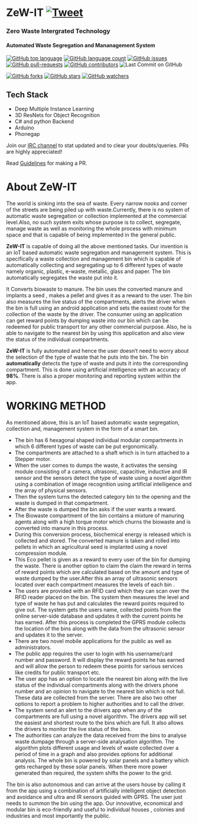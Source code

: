 # ZeW-IT [![Tweet](https://img.shields.io/twitter/url?style=social&url=https%3A%2F%2Fgithub.com%2Fadithyaanilkumar%2FZeW-IT)](https://twitter.com/intent/tweet?text=Wow:&url=https%3A%2F%2Fgithub.com%2Fadithyaanilkumar%2FZeW-IT)
### Zero Waste Intergrated Technology
#### Automated Waste Segregation and Mananagement System 



[![GitHub top language](https://img.shields.io/github/languages/top/adithyaanilkumar/ZeW-IT?color=green&logo=html)]() 
[![GitHub language count](https://img.shields.io/github/languages/count/adithyaanilkumar/ZeW-IT?color=green&logo=html)]() 
[![GitHub issues](https://img.shields.io/github/issues/adithyaanilkumar/ZeW-IT.svg)](https://GitHub.com/adithyaanilkumar/ZeW-IT/issues/)
[![GitHub pull-requests](https://img.shields.io/github/issues-pr/adithyaanilkumar/ZeW-IT.svg)](https://github.com/adithyaanilkumar/ZeW-IT/pulls)
[![GitHub contributors](https://img.shields.io/github/contributors/adithyaanilkumar/ZeW-IT.svg)](https://github.com/adithyaanilkumar/ZeW-IT/graphs/contributors)
![Last Commit on GitHub](https://img.shields.io/github/last-commit/adithyaanilkumar/ZeW-IT.svg)


[![GitHub forks](https://img.shields.io/github/forks/adithyaanilkumar/ZeW-IT.svg?style=social&label=Fork&maxAge=2592000)](https://github.com/adithyaanilkumar/ZeW-IT)
[![GitHub stars](https://img.shields.io/github/stars/adithyaanilkumar/ZeW-IT.svg?style=social&label=Star&maxAge=2592000)](https://github.com/adithyaanilkumar/ZeW-IT)
[![GitHub watchers](https://img.shields.io/github/watchers/adithyaanilkumar/ZeW-IT.svg?style=social&label=Watch&maxAge=2592000)](https://github.com/adithyaanilkumar/ZeW-IT)

## Tech Stack
- Deep Multiple Instance Learning 
- 3D ResNets for Object Recognition
- C# and python Backend
- Arduino 
- Phonegap

Join our [IRC channel](https://matrix.to/#/!vhqMKrrRfeIUtfIceF:matrix.org?via=matrix.org) to stat updated and to clear your doubts/queries.
PRs are highly appreciated!

Read [Guidelines](/CONTRIBUTING.md) for making a PR.

# About ZeW-IT
 The world is sinking into the sea of waste. Every narrow nooks and corner of the streets are being piled up with waste.Currently, there is no system of automatic waste segregation or collection implemented at the commercial level.Also, no such system exits whose purpose is to collect, segregate, manage waste as well as monitoring the whole process with minimum space and that is capable of being implemented in the general public. 
 
 **ZeW-IT**  is capable of doing all the above mentioned tasks. Our invention is an IoT based automatic waste segregation and management system. This is specifically a waste collection and management bin which is capable of automatically collecting and segregating up to 6 different types of waste namely organic, plastic, e-waste, metallic, glass and paper. The bin automatically segregates the waste put into it. 
 
 It Converts biowaste to manure. The bin uses the converted manure and implants a seed , makes a pellet and gives it as a reward to the user. The bin also measures the live status of the compartments, alerts the driver when the bin is full using an android application and sets the easiest route for the collection of the waste by the driver. The consumer using an application can get reward points by dumping waste into our bin which can be redeemed for public transport tor any other commercial purpose. Also, he is able to navigate to the nearest bin by using this application and also view the status of the individual compartments. 
 
**ZeW-IT** is fully automated and hence the user doesn’t need to worry about the selection of the type of waste that he puts into the bin. The bin **automatically** detects the type of waste and puts it into the corresponding compartment. This is done using artificial intelligence with an accuracy of **98%**. There is also a proper monitoring and reporting system within the app.

# WORKING METHOD

As mentioned above, this is an IoT based automatic waste segregation, collection and, management system in the form of a smart bin. 
+ The bin has 6 hexagonal shaped individual modular compartments in which 6 different types of waste can be put ergonomically. 
+ The compartments are attached to a shaft which is in turn attached to a Stepper motor. 
+ When the user comes to dumps the waste, it activates the sensing module consisting of a camera, ultrasonic, capacitive, inductive and IR sensor and the sensors detect the type of waste using a novel algorithm using a combination of image recognition using artificial intelligence and the array of physical sensors.
+ Then the system turns the detected category bin to the opening and the waste is dumped in that compartment. 
+ After the waste is dumped the bin asks if the user wants a reward. 
+ The Biowaste compartment of the bin contains a mixture of manuring agents along with a high torque motor which churns the biowaste and is converted into manure in this process. 
+ During this conversion process, biochemical energy is released which is collected and stored. The converted manure is taken and rolled into pellets in which an agricultural seed is implanted using a novel compression module. 
+ This Eco pellet is given as a reward to every user of the bin for dumping the waste. There is another option to claim the claim the reward in terms of reward points which are calculated based on the amount and type of waste dumped by the user.After this an array of ultrasonic sensors located over each compartment measures the levels of each bin . 
+ The users are provided with an RFID card which they can scan over the RFID reader placed on the bin. The system then measures the level and type of waste he has put and calculates the reward points required to give out. The system gets the users name, collected points from the online server-side database and updates it with the current points he has earned. After this process is completed the GPRS module collects the location of the bins along with the data from the ultrasonic sensor and updates it to the server. 
+ There are two novel mobile applications for the public as well as administrators.
+ The public app requires the user to login with his username/card number and password. It will display the reward points he has earned and will allow the person to redeem these points for various services like credits for public transport etc. 
+ The user app has an option to locate the nearest bin along with the  live status of the individual compartments along with the drivers phone number and an opinion to navigate to the nearest bin which is not full. These data are collected from the server. There are also two other options to report a problem to higher authorities and to call the driver. 
+ The system send an alert to the drivers app when any of the compartments are full using a novel algorithm. The drivers app will set the easiest and shortest route to the bins which are full. It also allows the drivers to monitor the live status of the bins. 
+ The authorities can analyze the data received from the bins to analyse  waste dumpage through a server-side analysation algorithm. The algorithm plots different usage and levels of waste collected over a period of time in a graph and also provides options for additional analysis. The whole bin is powered by solar panels and a battery which gets recharged by these solar panels. When there more power generated than required, the system shifts the power to the grid. 

The bin is also autonomous and can arrive at the users house by calling it from the app using a combination of artificially intelligent object detection and avoidance and ultra and IR sensors guided with GPRS. The user just needs to summon the bin using the app. Our innovative, economical and modular bin is eco-friendly and useful to individual houses , colonies and industries and most importantly the public.
